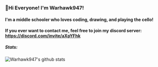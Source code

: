 ### 👋Hi Everyone! I'm Warhawk947!
#### I'm a middle schooler who loves coding, drawing, and playing the cello!
#### If you ever want to contact me, feel free to join my discord server: https://discord.com/invite/aXpYFhk

##### Stats:
![Warhawk947's github stats](https://github-readme-stats.vercel.app/api?username=warhawk947&show_icons=true&theme=synthwave)
